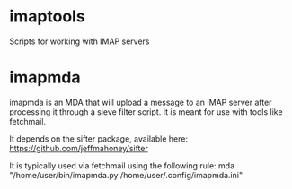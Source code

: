imaptools
=========

Scripts for working with IMAP servers

imapmda
=======
imapmda is an MDA that will upload a message to an IMAP server after
processing it through a sieve filter script. It is meant for use with
tools like fetchmail.

It depends on the sifter package, available here:
https://github.com/jeffmahoney/sifter

It is typically used via fetchmail using the following rule:
mda "/home/user/bin/imapmda.py /home/user/.config/imapmda.ini"

